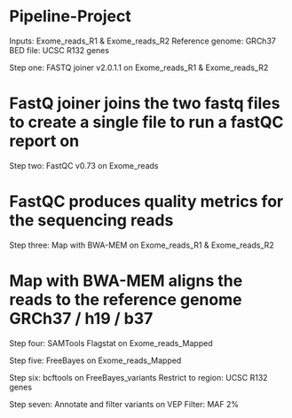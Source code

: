 # Pipeline-Project
Inputs: Exome_reads_R1 & Exome_reads_R2
Reference genome: GRCh37
BED file: UCSC R132 genes

Step one: FASTQ joiner v2.0.1.1 on Exome_reads_R1 & Exome_reads_R2
# FastQ joiner joins the two fastq files to create a single file to run a fastQC report on #

Step two: FastQC v0.73 on Exome_reads
# FastQC produces quality metrics for the sequencing reads #

Step three: Map with BWA-MEM on Exome_reads_R1 & Exome_reads_R2
# Map with BWA-MEM aligns the reads to the reference genome GRCh37 / h19 / b37 #

Step four: SAMTools Flagstat on Exome_reads_Mapped

Step five: FreeBayes on Exome_reads_Mapped

Step six: bcftools on FreeBayes_variants
          Restrict to region: UCSC R132 genes

Step seven: Annotate and filter variants on VEP
            Filter: MAF 2%
